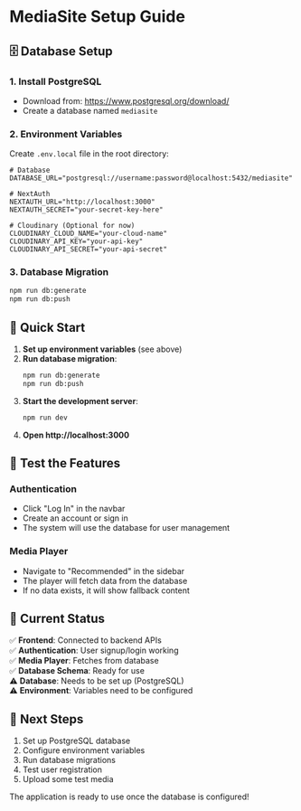 # MediaSite Setup Guide

## 🗄️ Database Setup

### 1. Install PostgreSQL
- Download from: https://www.postgresql.org/download/
- Create a database named `mediasite`

### 2. Environment Variables
Create `.env.local` file in the root directory:

```env
# Database
DATABASE_URL="postgresql://username:password@localhost:5432/mediasite"

# NextAuth
NEXTAUTH_URL="http://localhost:3000"
NEXTAUTH_SECRET="your-secret-key-here"

# Cloudinary (Optional for now)
CLOUDINARY_CLOUD_NAME="your-cloud-name"
CLOUDINARY_API_KEY="your-api-key"
CLOUDINARY_API_SECRET="your-api-secret"
```

### 3. Database Migration
```bash
npm run db:generate
npm run db:push
```

## 🚀 Quick Start

1. **Set up environment variables** (see above)
2. **Run database migration**:
   ```bash
   npm run db:generate
   npm run db:push
   ```
3. **Start the development server**:
   ```bash
   npm run dev
   ```
4. **Open http://localhost:3000**

## 🧪 Test the Features

### Authentication
- Click "Log In" in the navbar
- Create an account or sign in
- The system will use the database for user management

### Media Player
- Navigate to "Recommended" in the sidebar
- The player will fetch data from the database
- If no data exists, it will show fallback content

## 🔧 Current Status

✅ **Frontend**: Connected to backend APIs  
✅ **Authentication**: User signup/login working  
✅ **Media Player**: Fetches from database  
✅ **Database Schema**: Ready for use  
⚠️ **Database**: Needs to be set up (PostgreSQL)  
⚠️ **Environment**: Variables need to be configured  

## 📝 Next Steps

1. Set up PostgreSQL database
2. Configure environment variables
3. Run database migrations
4. Test user registration
5. Upload some test media

The application is ready to use once the database is configured! 